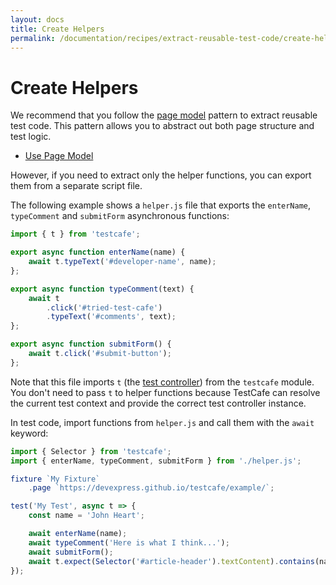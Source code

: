 ```yaml
---
layout: docs
title: Create Helpers
permalink: /documentation/recipes/extract-reusable-test-code/create-helpers.html
---
```

# Create Helpers

We recommend that you follow the [page model](use-page-model.md) pattern to extract reusable test code. This pattern allows you to abstract out both page structure and test logic.

* [Use Page Model](use-page-model.md)

However, if you need to extract only the helper functions, you can export them from a separate script file.

The following example shows a `helper.js` file that exports the `enterName`, `typeComment` and `submitForm` asynchronous functions:

```js
import { t } from 'testcafe';

export async function enterName(name) {
    await t.typeText('#developer-name', name);
};

export async function typeComment(text) {
    await t
        .click('#tried-test-cafe')
        .typeText('#comments', text);
};

export async function submitForm() {
    await t.click('#submit-button');
};
```

Note that this file imports `t` (the [test controller](../../test-api/test-code-structure.md#test-controller)) from the `testcafe` module. You don't need to pass `t` to helper functions because TestCafe can resolve the current test context and provide the correct test controller instance.

In test code, import functions from `helper.js` and call them with the `await` keyword:

```js
import { Selector } from 'testcafe';
import { enterName, typeComment, submitForm } from './helper.js';

fixture `My Fixture`
    .page `https://devexpress.github.io/testcafe/example/`;

test('My Test', async t => {
    const name = 'John Heart';

    await enterName(name);
    await typeComment('Here is what I think...');
    await submitForm();
    await t.expect(Selector('#article-header').textContent).contains(name);
});
```